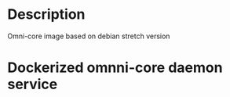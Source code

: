 # Description
Omni-core image based on debian stretch version


# Dockerized omnni-core daemon service

